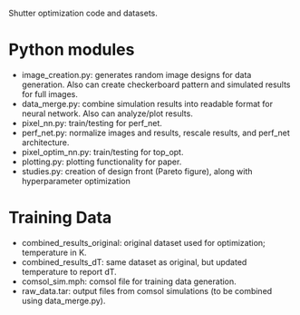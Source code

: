 Shutter optimization code and datasets.

# Python modules
- image_creation.py: generates random image designs for data generation. Also can create checkerboard pattern and simulated results for full images.
- data_merge.py: combine simulation results into readable format for neural network. Also can analyze/plot results. 
- pixel_nn.py: train/testing for perf_net.
- perf_net.py: normalize images and results, rescale results, and perf_net architecture.
- pixel_optim_nn.py: train/testing for top_opt.
- plotting.py: plotting functionality for paper.
- studies.py: creation of design front (Pareto figure), along with hyperparameter optimization

# Training Data
- combined_results_original: original dataset used for optimization; temperature in K.
- combined_results_dT: same dataset as original, but updated temperature to report dT.
- comsol_sim.mph: comsol file for training data generation.
- raw_data.tar: output files from comsol simulations (to be combined using data_merge.py).
